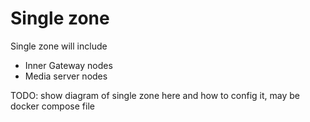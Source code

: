 # Single zone

Single zone will include

- Inner Gateway nodes
- Media server nodes

TODO: show diagram of single zone here and how to config it, may be docker compose file